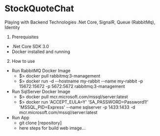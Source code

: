 # StockQuoteChat
Playing with Backend Technologies .Net Core, SignalR, Queue (RabbitMq), Identity

1. Prerequisites
- .Net Core SDK 3.0
- Docker installed and running 

2. How to use 
- Run RabbitMQ Docker Image
  - $> docker pull rabbitmq:3-management   
  - $> docker run -d --hostname my-rabbit --name my-rabbit -p 15672:15672 -p  5672:5672 rabbitmq:3-management   
- Run SqlServer Docker Image 
  - $> docker pull mcr.microsoft.com/mssql/server:latest
  - $> docker run 'ACCEPT_EULA=Y' 'SA_PASSWORD=Password1!' 'MSSQL_PID=Express' --name sqlserver -p 1433:1433 -d mcr.microsoft.com/mssql/server:latest
- Run App 
  - git clone [repository]
  - here steps for build web image...
  
